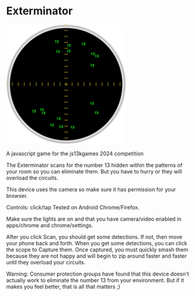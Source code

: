 # Exterminator
[![Play](README.PNG)](https://bacionejs.github.io/exterminator)

A javascript game for the js13kgames 2024 competition  

The Exterminator scans for the number 13 hidden within the patterns of your room so you can eliminate them. But you have to hurry or they will overload the circuits.

This device uses the camera so make sure it has permission for your browser.

Controls: click/tap
Tested on Android Chrome/Firefox.

Make sure the lights are on and that you have camera/video enabled in apps/chrome and chrome/settings.

After you click Scan, you should get some detections. If not, then move your phone back and forth. When you get some detections, you can click the scope to Capture them. Once captured, you must quickly smash them because they are not happy and will begin to zip around faster and faster until they overload your circuits.

Warning: Consumer protection groups have found that this device doesn't actually work to eliminate the number 13 from your environment. But if it makes you feel better, that is all that matters ;)
